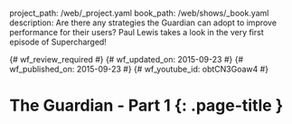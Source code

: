 project_path: /web/_project.yaml
book_path: /web/shows/_book.yaml
description: Are there any strategies the Guardian can adopt to improve performance for their users? Paul Lewis takes a look in the very first episode of Supercharged!

{# wf_review_required #}
{# wf_updated_on: 2015-09-23 #}
{# wf_published_on: 2015-09-23 #}
{# wf_youtube_id: obtCN3Goaw4 #}

# The Guardian - Part 1 {: .page-title }


<div class="video-wrapper">
  <iframe class="devsite-embedded-youtube-video" data-video-id="obtCN3Goaw4"
          data-autohide="1" data-showinfo="0" frameborder="0" allowfullscreen>
  </iframe>
</div>

